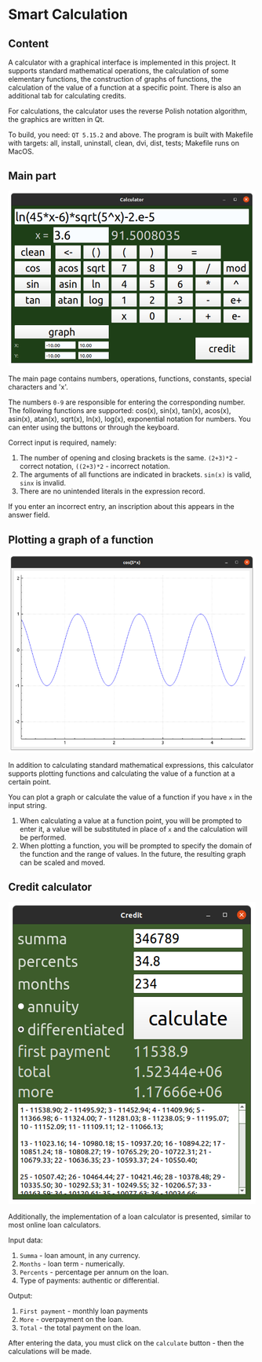# Smart Calculation


## Content

A calculator with a graphical interface is implemented in this project. It supports standard mathematical operations, the calculation of some elementary functions, the construction of graphs of functions, the calculation of the value of a function at a specific point. There is also an additional tab for calculating credits.

For calculations, the calculator uses the reverse Polish notation algorithm, the graphics are written in Qt.

To build, you need: `QT 5.15.2` and above.
The program is built with Makefile with targets: all, install, uninstall, clean, dvi, dist, tests; Makefile runs on MacOS.


## Main part

![preview](images/calc.png)

The main page contains numbers, operations, functions, constants, special characters and 'x'.

The numbers `0-9` are responsible for entering the corresponding number.
The following functions are supported: cos(x), sin(x), tan(x), acos(x), asin(x), atan(x), sqrt(x), ln(x), log(x), exponential notation for numbers.
You can enter using the buttons or through the keyboard.

Correct input is required, namely:

 1) The number of opening and closing brackets is the same. `(2+3)*2` - correct notation, `((2+3)*2` - incorrect notation.
 2) The arguments of all functions are indicated in brackets. `sin(x)` is valid, `sinx` is invalid.
 3) There are no unintended literals in the expression record.

If you enter an incorrect entry, an inscription about this appears in the answer field.

## Plotting a graph of a function

![preview](images/plot.png)

In addition to calculating standard mathematical expressions, this calculator supports plotting functions and calculating the value of a function at a certain point.

You can plot a graph or calculate the value of a function if you have `x` in the input string.

 1) When calculating a value at a function point, you will be prompted to enter it, a value will be substituted in place of `x` and the calculation will be performed.
 2) When plotting a function, you will be prompted to specify the domain of the function and the range of values. In the future, the resulting graph can be scaled and moved.


## Credit calculator

![preview](images/credit.png)

Additionally, the implementation of a loan calculator is presented, similar to most online loan calculators.

Input data:

  1) `Summa` - loan amount, in any currency.
  2) `Months` - loan term - numerically.
  4) `Percents` - percentage per annum on the loan.
  5) Type of payments: authentic or differential.

Output:

  1) `First payment` - monthly loan payments
  2) `More` - overpayment on the loan.
  3) `Total` - the total payment on the loan.

After entering the data, you must click on the `calculate` button - then the calculations will be made.


